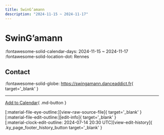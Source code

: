 ```yaml
---
title: SwinG’amann
description: "2024-11-15 ~ 2024-11-17"
---
```


# SwinG’amann 

:fontawesome-solid-calendar-days: 2024-11-15 ~ 2024-11-17  
:fontawesome-solid-location-dot: Rennes  

## Contact

:fontawesome-solid-globe: <https://swingamann.danceaddict.fr>{ target='_blank' }  

---

[Add to Calendar](https://swing.news/ics/en/2024/fr_FR/swingamann-2024.ics){ .md-button }

<div class="ky_page_footer" markdown>
<div class="ky_page_footer_trailing" markdown="span">
[:material-file-eye-outline:][view-raw-source-file]{ target='_blank' }
[:material-file-edit-outline:][edit-info]{ target='_blank' }
</div>
<div class="ky_page_footer_leading" markdown="span">
[:material-clock-edit-outline: 2024-07-14 20:30 UTC][view-edit-history]{ .ky_page_footer_history_button target='_blank' }
</div>
</div>

[view-raw-source-file]: https://github.com/swingdance/events/blob/main/2024/fr_FR/swingamann-2024.json "View Raw Source File"
[edit-info]: https://github.com/swingdance/events/issues/new?assignees=&labels=update+event&projects=&template=03-update_entity.yml&title=%5B2024%2Ffr_FR%5D%20SwinG%E2%80%99amann&region=fr_FR&year=2024&id=swingamann-2024&name=SwinG%E2%80%99amann&org_id= "Edit Info"

[view-edit-history]: https://github.com/swingdance/events/commits/main/2024/fr_FR/swingamann-2024.json "View Edit History"
